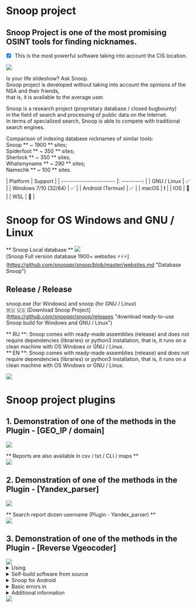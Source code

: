 Snoop project
=============

## Snoop Project is one of the most promising OSINT tools for finding nicknames.
- [X] This is the most powerful software taking into account the CIS location.

<img src = "https://raw.githubusercontent.com/snooppr/snoop/master/images/snoop.png" />

Is your life slideshow? Ask Snoop.  
Snoop project is developed without taking into account the opinions of the NSA and their friends,  
that is, it is available to the average user.  

Snoop is a research project (proprietary database / closed bugbounty)  
in the field of search and processing of public data on the Internet.  
In terms of specialized search, Snoop is able to compete with traditional search engines.  

Comparison of indexing database nicknames of similar tools:  
Snoop ** ~ 1900 ** sites;  
Spiderfoot ** ~ 350 ** sites;  
Sherlock ** ~ 350 ** sites;  
Whatsmyname ** ~ 290 ** sites;  
Namechk ** ~ 100 ** sites.  

| Platform | Support |
| ----------------------- |: ---------: |
| GNU / Linux | ✅ |
| Windows 7/10 (32/64) | ✅ |
| Android (Termux) | ✅ |
| macOS | ❗️ |
| IOS | 🚫 |
| WSL | 🚫 |  

Snoop for OS Windows and GNU / Linux
==================================

** Snoop Local database **
<img src = "https://raw.githubusercontent.com/snooppr/snoop/master/images/snoop_run.png" />  
[Snoop Full version database 1900+ websites ⚡️⚡️⚡️] (https://github.com/snooppr/snoop/blob/master/websites.md "Database Snoop")    

## Release / Release
snoop.exe (for Windows) and snoop (for GNU / Linux)  
🇷🇺 🇺🇸 [Download Snoop Project] (https://github.com/snooppr/snoop/releases "download ready-to-use Snoop build for Windows and GNU / Linux")  

** RU **: Snoop comes with ready-made assemblies (release) and does not require dependencies (libraries) or python3 installation,
that is, it runs on a clean machine with OS Windows or GNU / Linux.  
** EN **: Snoop comes with ready-made assemblies (release) and does not require dependencies (libraries) or python3 installation, that is, it runs on a clean machine with OS Windows or GNU / Linux.  
 
<img src = "https://raw.githubusercontent.com/snooppr/snoop/master/images/Run.gif" />  

Snoop project plugins
======================

## 1. Demonstration of one of the methods in the Plugin - [GEO_IP / domain]  
<img src = "https://raw.githubusercontent.com/snooppr/snoop/master/images/GEO_IP.gif" />  

** Reports are also available in csv / txt / CLI / maps **  
<img src = "https://raw.githubusercontent.com/snooppr/snoop/master/images/GEO_IPcsv.jpeg" />  

## 2. Demonstration of one of the methods in the Plugin - [Yandex_parser]  
<img src = "https://raw.githubusercontent.com/snooppr/snoop/master/images/Yandex_parser.gif" />  

** Search report dozen username (Plugin - Yandex_parser) **  
<img src = "https://raw.githubusercontent.com/snooppr/snoop/master/images/Yandex_parser 4.png" />  

## 3. Demonstration of one of the methods in the Plugin - [Reverse Vgeocoder]  
<img src = "https://raw.githubusercontent.com/snooppr/snoop/master/images/RVG.gif" /> 

<details>
<summary> Using </summary>  

** Russian version - of Snoop see release (available 'Snoop EN version'). **
``,
$ python3 snoop.py --help

usage: snoop.py [-h] [--donate y] [--version] [--verbose] [--base]
                [--web-base] [--site] [--time-out] [--found-print] [--no-func]
                [--userload] [--list all] [--country] [--save-page]
                [--cert-on] [--normal] [--module y] [--update y]
                USERNAMES [USERNAMES ...]

Snoop: nickname search on all fronts! (Version :: Source 1.2.9D_rus Snoop for GNU / Linux)

positional arguments:
  USERNAMES The nickname of the wanted user, supported
                        several names

optional arguments:
  -h, --help show this help message and exit
  --donate y, -dy Donate to Snoop development. Buy full version
  --version, - about, -V BEGIN! Printing versions: OS; Snoop;
                        Python and Licenses
  --verbose, -v When searching for 'username', print
                        detailed verbalization
  --base, -b Specify another database to search for 'username' (Local)
  --web-base, -w Connect to search for 'username' to updatable
                        web_DB (Online)
  --site, -s Specify the name of the site from the database '--list all'. Search for 'username'
                        on one specified resource
  --time-out, -t 9 Set max timeout to wait for a response
                        from the server (seconds). Affects the duration
                        search. Affects 'Timeout errors:' On. this option
                        it is necessary with a slow Internet connection in order to
                        avoid long freezes in case of network problems
                        (by default, the value is set to 9s)
  --found-print, -f Print only found accounts
  --no-func, -n ✓ Monochrome terminal, don't use colors in url
                        ✓ Mute the sound ✓ Prevent the opening of the web browser
                        ✓Disable printing of country flags ✓Disable
                        indication and status of progress. Saves system resources
                        and speeds up the search
  --userload, -u Specify a file with a list of users. Example, 'snoop -u
                        ~ / snoop / listusers.txt start '
  --list all Print local database information
                        Snoop
  --country, -c Sort 'print / write_results' by
                        countries, not alphabetically
  --save-page, -S Save found user pages to
                        local files
  --cert-on, -C Enable verification of certificates on servers. Default
                        verification of certificates on servers is disabled, which gives
                        fewer mistakes and more positive results with
                        looking up username
  --normal, -N Mode switch: SNOOPninja> normal mode>
                        SNOOPninja. Default (GNU / Linux Full Version) on
                        'SNOOPninja mode': search acceleration ~ 25pct, saving
                        RAM ~ 50pct, re-flex on bad
                        resources. SNOOPninja mode is only effective
                        for Snoop for GNU / Linux Full Version. Default
                        (Windows) on 'normal mode'
  --module y, -my OSINT search: using various Snoop plugins (list
                        plugins will be added)
  --autoclean y, -ay Delete all reports, clear space
  --update y Update Snoop source
``,

** Example **
``,
# To search for just one user:
$ python3 snoop.py username1 #Running from source
$ snoop username1 #Running from release
# Or, for example, Cyrillic is supported:
$ python3 snoop.py olesya #Running from source
# To search for a name containing a space:
$ snoop "ivan ivanov" #Running from release
$ snoop ivan_ivanov #Running from release
$ snoop ivan-ivanov #Running from release

# Run on OS Windows:
$ python snoop.py username1 #Running from source
$ snoop.exe username1 #Running from release
# To search for one or more users:
$ snoop.exe username1 username2 username3 username4 #Running from release

# Search for multiple users - sorting the output of results by country;
# avoid freezing on sites (more often the 'dead zone' depends on your ip-address);
# print only found accounts; save pages found
# of accounts locally; specify a file with a list of wanted accounts;
# connect to search for Snoop's extensible and updatable web-base:
$ snoop -с -t 6 -f -S -u ~ / file.txt -w start #Running from release
# check the Snoop database:
$ snoop --list all #Running from release
# print help for Snoop functions:
$ snoop --help #Running from release

# Include Snoop plugins:
$ snoop --module y #Running from release

# 'ctrl-c / z' - interrupt the search # it is not recommended to interrupt the search in this way in the 'SNOOPnina' mode.
$ kill $ (ps aux | grep python / snoop | awk '{print $ 2}') # cure for offloading RAM on interrupts.
``,
The accounts found will be stored in ~ / snoop / results / * / username. {Txt.csv.html}.  
Root is required to access search results on Android platform.  
csv open in * office in ** utf-8 ** encoding, field separator ** comma **.  

Destroy ** all ** search results - delete the directory '~ / snoop / results'.  
or `` snoop.exe --autoclean y #Running from release OS Windows``
``,
# Update Snoop to test new software features:
$ python3 snoop.py --update y # Git installation required.
``,
</details>  

<details>
<summary> Self-build software from source </summary>  

** Native Installation **  
Note: the required python version is 3.7; 3.8 or 3.9

``,
# Clone the repository
$ git clone https://github.com/snooppr/snoop

# Enter the working directory
$ cd ~ / snoop

# Install python3 and python3-pip if not installed
$ apt-get update && apt-get install python3 python3-pip

# Install the 'requirements' dependencies
$ pip install --upgrade pip
$ python3 -m pip install -r requirements.txt
# Or install all dependencies from 'requirements.txt' manually via
$ pip3 install module
# If special characters are displayed instead of country flags, deliver a font package such as monochrome
$ apt-get install ttf-ancient-fonts or colored apt-get install fonts-noto-color-emoji
# On Windows OS use cmd or powershell (your choice of convenience), but not WSL!
``,
</details>

<details>
<summary> Snoop for Android </summary>  
search username
<img src = "https://raw.githubusercontent.com/snooppr/snoop/master/images/snoopandroid.png" />  

plugins
<img src = "https://raw.githubusercontent.com/snooppr/snoop/master/images/Snoop_termux.plugins.png" />  

** Native Installation **  

Install [Termux] (https://play.google.com/store/apps/details?id=com.termux&hl=en "Google Play")  
``,
# Note: installing Snoop on Termux is time consuming
# Enter Termux home folder (i.e. just open Termux)
$ termux-setup-storage
$ ls # / data / data / com.termux / files / home # default / home directory

# Install python3 and dependencies
$ apt update && pkg upgrade && pkg install python libcrypt libxml2 libxslt git
$ pip install --upgrade pip

# Clone the repository
$ git clone https://github.com/snooppr/snoop -b snoop_termux
# (If the flash drive is FAT (not ext4), in this case,
# clone the repository only to the Termux HOME directory)

# Enter the Snoop working directory
$ cd ~ / snoop
# Install the 'requirements' dependencies
$ python3 -m pip install -r requirements.txt


# Add-on for outdated gadgets (Android 6)
# Note on modern gadgets the packages are already preinstalled and configured
# add any 'random' name and mail:
$ git config --global user.email "you@example.com"
$ git config --global user.name "username"
# Install coreutils
$ pkg install coreutils
``,
</details>

<details>
<summary> Basic errors in </summary>

| Party | The problem | Solution |
|: ---------: | -------------------------------------------------- ---- |: -------: |
| ========= | =========================================================================================================================================================== =============== | ======= |
| Client | Connection blocking by proactive protection (* Kaspersky) | 1 |
| | Insufficient speed of the Internet connection EDGE / 3G | 2 |
| | Too low value for option '-t' | 2 |
| | invalid username | 3 |
| | Connection errors: [GipsysTeam; RamblerDaing; Mamochki] | 7 |
| | Connection errors: [Virtualireland; Forum_rzn; Ddo] | 7 |
| ========= | =========================================================================================================================================================== =============== | ======= |
| Provider | Internet Censorship | 4 |
| ========= | =========================================================================================================================================================== =============== | ======= |
| Server | Site changed its response / API; updated CF / WAF | 5 |
| | Blocking by the server a range of client ip-addresses | 4 |
| | Triggering / protecting the resource captch | 4 |
| | Some sites are temporarily unavailable, technical work | 6 |
| ========= | =========================================================================================================================================================== =============== | ======= |

Solutions:
1. Reconfigure your Firewall (for example, Kaspersky blocks Adult Resources).

2. Check the speed of your internet connection:  
$ python3 snoop.py -v username  
If any of the network parameters are highlighted in red, Snoop may freeze while searching.  
At low speed, increase the 'x' value of the '--time-out x' option:  
$ python3 snoop.py -t 15 username  

3. In fact, this is not a mistake. Fix username  
(for example, some sites do not allow Cyrillic characters; "spaces"; or 'Vietnamese-Chinese_encoding'
in usernames, in order to save time: - requests are filtered).

4. ** Change your ip-address **  
("Gray" ip and censorship are the most common causes of which the user receives skip / false positive errors / and in some cases '** Alas **'.  
When using Snoop from the IP address of a mobile operator's provider, the speed ** may ** drop significantly, depending on the provider.  
For example, the most effective way to solve the problem is ** USE VPN **, Tor is not very well suited for this task.  
Rule: one scan from one ip is not enough to get the most out of Snoop).

5. Open in Snoop repositories on Github-e Issue / Pull request  
(inform the developer about it).

6. Do not pay attention, sites sometimes go to repair work and return to service.

7. [Problem] (https://wiki.debian.org/ContinuousIntegration/TriagingTips/openssl-1.1.1 "easy and solvable problem") with openssl on some GNU / Linux distributions.  
Decision:
``,
$ sudo nano /etc/ssl/openssl.cnf

# Change at the very bottom of the file the lines:
[MinProtocol = TLSv1.2]
on the
[MinProtocol = TLSv1]

[CipherString = DEFAULT @ SECLEVEL = 2]
on the
[CipherString = DEFAULT @ SECLEVEL = 1]
``,
</details>

<details>
<summary> Additional information </summary>

[Project development history / History] (https://raw.githubusercontent.com/snooppr/snoop/master/changelog.txt "Project development history")  

[Snoop Project / License] (https://github.com/snooppr/snoop/blob/master/COPYRIGHT)  

[Documentation / Documentation] (https://drive.google.com/open?id=12DzAQMgTcgeG-zJrfDxpUbFjlXcBq5ih)  

** Public key fingerprint: ** [076DB9A00B583FFB606964322F1154A0203EAE9D] (https://raw.githubusercontent.com/snooppr/snoop/master/PublicKey.asc "pgp key")  

** Information for civil servants: ** Snoop Project is included in the register of domestic software. Order of the Ministry of Telecom and Mass Communications of the Russian Federation No. 515, register No. 7012.  

** Snoop is imperfect: websites are crashing; there are no end tags; hosting is not paid on time. From time to time it is necessary to keep an eye on all this "Web rock 'n' roll", so donations are welcome: **  
[Examples of DB correction / Example close / bad websites] (https://drive.google.com/file/d/1CJxGRJECezDsaGwxpEw34iJ8MJ9LXCIG/view?usp=sharing)
** BTC (donation): ** 1Ae5uUrmUnTjRzYEJ1KkvEY51r4hDGgNd8  

** email: ** snoopproject@protonmail.com
</details>
<img src = "https://raw.githubusercontent.com/snooppr/snoop/master/images/zvezda.jpeg" />
